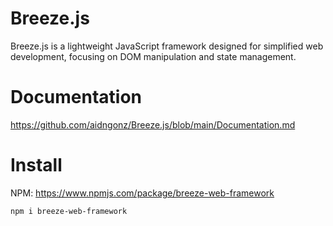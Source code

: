 # Breeze.js
Breeze.js is a lightweight JavaScript framework designed for simplified web development, focusing on DOM manipulation and state management.

# Documentation
https://github.com/aidngonz/Breeze.js/blob/main/Documentation.md

# Install
NPM: https://www.npmjs.com/package/breeze-web-framework

```shell
npm i breeze-web-framework
```
